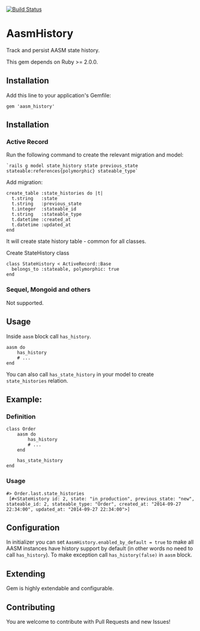 [![Build Status](https://travis-ci.org/gogiel/aasm_history.svg?branch=master)](https://travis-ci.org/gogiel/aasm_history)

# AasmHistory

Track and persist AASM state history.

This gem depends on Ruby >= 2.0.0.

## Installation

Add this line to your application's Gemfile:

    gem 'aasm_history'

## Installation

### Active Record

Run the following command to create the relevant migration and model: 

    `rails g model state_history state previous_state stateable:references{polymorphic} stateable_type` 

Add migration:

    create_table :state_histories do |t|
      t.string   :state
      t.string   :previous_state
      t.integer  :stateable_id
      t.string   :stateable_type
      t.datetime :created_at
      t.datetime :updated_at
    end
    
It will create state history table - common for all classes.

Create StateHistory class

    class StateHistory < ActiveRecord::Base
      belongs_to :stateable, polymorphic: true
    end

### Sequel, Mongoid and others

Not supported.

## Usage

Inside `aasm` block call `has_history`.

    aasm do 
        has_history
        # ...
    end
    
You can also call `has_state_history` in your model to create `state_histories` relation.
   
## Example:

### Definition

    class Order
        aasm do
            has_history
            # ...
        end
        
        has_state_history
    end
    
### Usage
    
    #> Order.last.state_histories
     [#<StateHistory id: 2, state: "in_production", previous_state: "new", stateable_id: 2, stateable_type: "Order", created_at: "2014-09-27 22:34:00", updated_at: "2014-09-27 22:34:00">]

## Configuration

In initializer you can set `AasmHistory.enabled_by_default = true` to make all AASM instances have history support by default (in other words no need to call `has_history`).
To make exception call `has_history(false)` in `aasm` block.

## Extending

Gem is highly extendable and configurable.

## Contributing

You are welcome to contribute with Pull Requests and new Issues!
